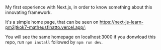 My first experience with Next.js, in order to know something about this innovating framework.

It's a simple home page, that can be seen on https://next-js-learn-pm2jtkok7-matheusfinatto.vercel.app/;

You will see the same homepage on localhost:3000 if you donwload this repo, run `npm install` followed by `npm run dev`.
